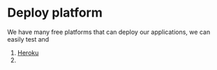 # Deploy platform
We have many free platforms that can deploy our applications, we can easily test and 

1. [Heroku](https://www.heroku.com/)
2. 